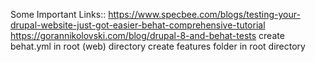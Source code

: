 Some Important Links::
https://www.specbee.com/blogs/testing-your-drupal-website-just-got-easier-behat-comprehensive-tutorial
https://gorannikolovski.com/blog/drupal-8-and-behat-tests
create behat.yml in root (web) directory 
create features folder in root directory 
